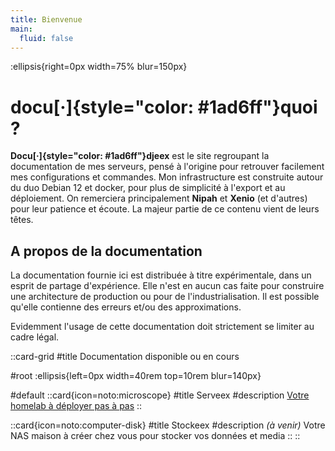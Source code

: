 ```yaml
---
title: Bienvenue
main:
  fluid: false
---
```

:ellipsis{right=0px width=75% blur=150px}

# docu[·]{style="color: #1ad6ff"}quoi ?

__Docu[·]{style="color: #1ad6ff"}djeex__ est le site regroupant la documentation de mes serveurs, pensé à l'origine pour retrouver facilement mes configurations et commandes. Mon infrastructure est construite autour du duo Debian 12 et docker, pour plus de simplicité à l'export et au déploiement. On remerciera principalement __Nipah__ et __Xenio__ (et d'autres) pour leur patience et écoute. La majeur partie de ce contenu vient de leurs têtes.

## A propos de la documentation

La documentation fournie ici est distribuée à titre expérimentale, dans un esprit de partage d'expérience. Elle n'est en aucun cas faite pour construire une architecture de production ou pour de l'industrialisation. Il est possible qu'elle contienne des erreurs et/ou des approximations.

Evidemment l'usage de cette documentation doit strictement se limiter au cadre légal.

::card-grid
#title
Documentation disponible ou en cours

#root
:ellipsis{left=0px width=40rem top=10rem blur=140px}

#default
  ::card{icon=noto:microscope}
  #title
  Serveex
  #description
  [Votre homelab à déployer pas à pas](/serveex/introduction)
  ::

  ::card{icon=noto:computer-disk}
  #title
  Stockeex
  #description
  *(à venir)* Votre NAS maison à créer chez vous pour stocker vos données et media
  ::
::

